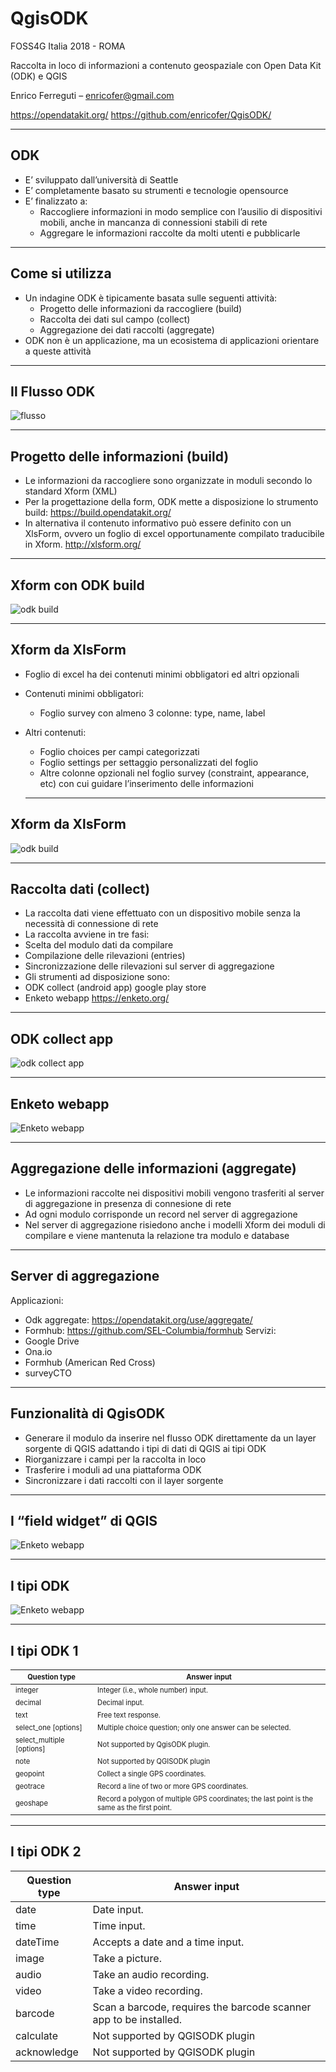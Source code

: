 QgisODK
===

FOSS4G Italia 2018 - ROMA

Raccolta in loco di informazioni a contenuto geospaziale con Open Data Kit (ODK) e QGIS 

Enrico Ferreguti – enricofer@gmail.com

https://opendatakit.org/
https://github.com/enricofer/QgisODK/

---

## ODK

- E’ sviluppato dall’università di Seattle
- E’ completamente basato su strumenti e tecnologie opensource
- E’ finalizzato a:
  - Raccogliere informazioni in modo semplice con l’ausilio di dispositivi mobili, anche in mancanza di connessioni stabili di rete
  - Aggregare le informazioni raccolte da molti utenti e pubblicarle

---

## Come si utilizza

- Un indagine ODK è tipicamente basata sulle seguenti attività:
  - Progetto delle informazioni da raccogliere  (build)
  - Raccolta dei dati sul campo (collect)
  - Aggregazione dei dati raccolti (aggregate)
- ODK non è un applicazione, ma un ecosistema di applicazioni orientare a queste attività

---

## Il Flusso ODK

![flusso](https://camo.githubusercontent.com/76d406ed2647972ef7b84bfc1f344db2c3b0287e/687474703a2f2f70726f6772616d732e676f6f6472657475726e2e6f72672e61752f77702d636f6e74656e742f75706c6f6164732f73697465732f31352f323031352f30352f4f444b2d50726f636573732d4e65772d31303234783537362e706e67)

---


## Progetto delle informazioni  (build)

- Le informazioni da raccogliere sono organizzate in moduli secondo lo standard Xform (XML)
- Per la progettazione della form, ODK mette a disposizione lo strumento build: https://build.opendatakit.org/
- In alternativa il contenuto informativo può essere definito con un XlsForm, ovvero un foglio di excel opportunamente compilato traducibile in Xform. http://xlsform.org/

---

## Xform con ODK build

![odk build](./doc/odk_build.png)

---

## Xform da XlsForm

- Foglio di excel ha dei contenuti minimi obbligatori ed altri opzionali
- Contenuti minimi obbligatori:
  - Foglio survey con almeno 3 colonne: type, name, label
- Altri contenuti:
  - Foglio choices per campi categorizzati
  - Foglio settings per settaggio personalizzati del foglio
  - Altre colonne opzionali nel foglio survey (constraint, appearance, etc) con cui guidare l’inserimento delle informazioni
  
  ---
  
## Xform da XlsForm

![odk build](./doc/xls_form_example1.png)

---

## Raccolta dati (collect)

- La raccolta dati viene effettuato con un dispositivo mobile senza la necessità di connessione di rete
- La raccolta avviene in tre fasi:
 - Scelta del modulo dati da compilare
 - Compilazione delle rilevazioni (entries)
 - Sincronizzazione delle rilevazioni sul server di aggregazione
- Gli strumenti ad disposizione sono:
 - ODK collect (android app) google play store
 - Enketo webapp https://enketo.org/

---

## ODK collect app

![odk collect app](./doc/15-odk-collect0.png)

---

## Enketo webapp

![Enketo webapp](./doc/enketo01.png)

---

## Aggregazione delle informazioni (aggregate)

- Le informazioni raccolte nei dispositivi mobili vengono trasferiti al server di aggregazione in presenza di connesione di rete
- Ad ogni modulo corrisponde un record nel server di aggregazione
- Nel server di aggregazione risiedono anche i modelli Xform dei moduli di compilare e viene mantenuta la relazione tra modulo e database

---

## Server di aggregazione

Applicazioni:
- Odk aggregate: https://opendatakit.org/use/aggregate/
- Formhub: https://github.com/SEL-Columbia/formhub
Servizi:
- Google Drive
- Ona.io
- Formhub (American Red Cross)
- surveyCTO

---

## Funzionalità di QgisODK

- Generare il modulo da inserire nel flusso ODK direttamente da un layer sorgente di QGIS adattando i tipi di dati di QGIS ai tipi ODK
- Riorganizzare i campi per la raccolta in loco
- Trasferire i moduli  ad una piattaforma ODK
- Sincronizzare i dati raccolti con il layer sorgente

---

## I  “field widget” di QGIS

![Enketo webapp](./doc/0-qgis-props-fields.png)

---

## I tipi ODK

![Enketo webapp](./doc/enketo01.png)

---

## I tipi ODK 1


| <sub><sup>Question type</sup></sub>  | <sub><sup>Answer input</sup></sub>  |
| -------------- | ------------- |
| <sub><sup>integer</sup></sub>        | <sub><sup>Integer (i.e., whole number) input.</sup></sub> |
| <sub><sup>decimal</sup></sub>        | <sub><sup>Decimal input.</sup></sub> |
| <sub><sup>text | <sub><sup>Free text response.</sup></sub>|
| <sub><sup>select_one [options]</sup></sub> | <sub><sup>Multiple choice question; only one answer can be selected.</sup></sub> | 
| <sub><sup>select_multiple [options] | <sub><sup>Not supported by QgisODK plugin. |
| <sub><sup>note | <sub><sup>Not supported by QGISODK plugin | 
| <sub><sup>geopoint | <sub><sup>Collect a single GPS coordinates. |
| <sub><sup>geotrace | <sub><sup>Record a line of two or more GPS coordinates. |
| <sub><sup>geoshape | <sub><sup>Record a polygon of multiple GPS coordinates; the last point is the same as the first point.|


---

## I tipi ODK 2

| Question type  | Answer input  |
| -------------- | ------------- |
| date | Date input. | 
| time | Time input. | 
| dateTime | Accepts a date and a time input. |
| image | Take a picture. | 
| audio | Take an audio recording. | 
| video | Take a video recording. | 
| barcode | Scan a barcode, requires the barcode scanner app to be installed. | 
| calculate | Not supported by QGISODK plugin | 
| acknowledge| Not supported by QGISODK plugin | 